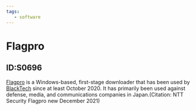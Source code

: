 ```yaml
---
tags:
   - software
---
```

# Flagpro
## ID:S0696
[Flagpro](/mitre/software/S0696) is a Windows-based, first-stage downloader that has been used by [BlackTech](/mitre/groups/G0098) since at least October 2020. It has primarily been used against defense, media, and communications companies in Japan.(Citation: NTT Security Flagpro new December 2021) 
